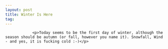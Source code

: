 ```yaml
---
layout: post
title: Winter Is Here
tag: 
---
```



                <p>Today seems to be the first day of winter, although the season should be autumn (or fall, however you name it). Snowfall, Wind - and yes, it is fucking cold :-)</p>
            
